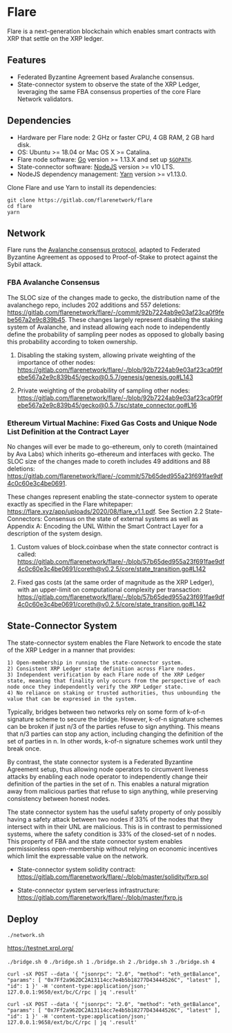 # Flare

Flare is a next-generation blockchain which enables smart contracts with XRP that settle on the XRP ledger.

## Features

- Federated Byzantine Agreement based Avalanche consensus. 
- State-connector system to observe the state of the XRP Ledger, leveraging the same FBA consensus properties of the core Flare Network validators.

## Dependencies

- Hardware per Flare node: 2 GHz or faster CPU, 4 GB RAM, 2 GB hard disk.
- OS: Ubuntu >= 18.04 or Mac OS X >= Catalina.
- Flare node software: [Go](https://golang.org/doc/install) version >= 1.13.X and set up [`$GOPATH`](https://github.com/golang/go/wiki/SettingGOPATH).
- State-connector software: [NodeJS](https://nodejs.org/en/download/package-manager/) version >= v10 LTS.
- NodeJS dependency management: [Yarn](https://classic.yarnpkg.com/en/docs/install) version >= v1.13.0.

Clone Flare and use Yarn to install its dependencies:
```
git clone https://gitlab.com/flarenetwork/flare
cd flare
yarn
```

## Network

Flare runs the [Avalanche consensus protocol](https://github.com/ava-labs/avalanchego), adapted to Federated Byzantine Agreement as opposed to Proof-of-Stake to protect against the Sybil attack.

### FBA Avalanche Consensus

The SLOC size of the changes made to gecko, the distribution name of the avalanchego repo, includes 202 additions and 557 deletions: https://gitlab.com/flarenetwork/flare/-/commit/92b7224ab9e03af23ca0f9febe567a2e9c839b45. These changes largely represent disabling the staking system of Avalanche, and instead allowing each node to independently define the probability of sampling peer nodes as opposed to globally basing this probability according to token ownership. 

1) Disabling the staking system, allowing private weighting of the importance of other nodes: https://gitlab.com/flarenetwork/flare/-/blob/92b7224ab9e03af23ca0f9febe567a2e9c839b45/gecko@0.5.7/genesis/genesis.go#L143

2) Private weighting of the probability of sampling other nodes: 
https://gitlab.com/flarenetwork/flare/-/blob/92b7224ab9e03af23ca0f9febe567a2e9c839b45/gecko@0.5.7/sc/state_connector.go#L16

### Ethereum Virtual Machine: Fixed Gas Costs and Unique Node List Definition at the Contract Layer

No changes will ever be made to go-ethereum, only to coreth (maintained by Ava Labs) which inherits go-ethereum and interfaces with gecko. The SLOC size of the changes made to coreth includes 49 additions and 88 deletions: https://gitlab.com/flarenetwork/flare/-/commit/57b65ded955a23f691fae9df4c0c60e3c4be0691.

These changes represent enabling the state-connector system to operate exactly as specified in the Flare whitepaper: https://flare.xyz/app/uploads/2020/08/flare_v1.1.pdf. See Section 2.2 State-Connectors: Consensus on the state of external systems as well as Appendix A: Encoding the UNL Within the Smart Contract Layer for a description of the system design.

1) Custom values of block.coinbase when the state connector contract is called: https://gitlab.com/flarenetwork/flare/-/blob/57b65ded955a23f691fae9df4c0c60e3c4be0691/coreth@v0.2.5/core/state_transition.go#L142

2) Fixed gas costs (at the same order of magnitude as the XRP Ledger), with an upper-limit on computational complexity per transaction: https://gitlab.com/flarenetwork/flare/-/blob/57b65ded955a23f691fae9df4c0c60e3c4be0691/coreth@v0.2.5/core/state_transition.go#L142

## State-Connector System

The state-connector system enables the Flare Network to encode the state of the XRP Ledger in a manner that provides:

	1) Open-membership in running the state-connector system.
	2) Consistent XRP Ledger state definition across Flare nodes.
	3) Independent verification by each Flare node of the XRP Ledger state, meaning that finality only occurs from the perspective of each node once they independently verify the XRP Ledger state.
	4) No reliance on staking or trusted authorities, thus unbounding the value that can be expressed in the system.

Typically, bridges between two networks rely on some form of k-of-n signature scheme to secure the bridge. However, k-of-n signature schemes can be broken if just n/3 of the parties refuse to sign anything. This means that n/3 parties can stop any action, including changing the definition of the set of parties in n. In other words, k-of-n signature schemes work until they break once.

By contrast, the state connector system is a Federated Byzantine Agreement setup, thus allowing node operators to circumvent liveness attacks by enabling each node operator to independently change their definition of the parties in the set of n. This enables a natural migration away from malicious parties that refuse to sign anything, while preserving consistency between honest nodes.

The state connector system has the useful safety property of only possibly having a safety attack between two nodes if 33% of the nodes that they intersect with in their UNL are malicious. This is in contrast to permissioned systems, where the safety condition is 33% of the closed-set of n nodes. This property of FBA and the state connector system enables permissionless open-membership without relying on economic incentives which limit the expressable value on the network.

- State-connector system solidity contract: https://gitlab.com/flarenetwork/flare/-/blob/master/solidity/fxrp.sol

- State-connector system serverless infrastructure: https://gitlab.com/flarenetwork/flare/-/blob/master/fxrp.js

## Deploy

`./network.sh`

https://testnet.xrpl.org/

`./bridge.sh 0`
`./bridge.sh 1`
`./bridge.sh 2`
`./bridge.sh 3`
`./bridge.sh 4`

`curl -sX POST --data '{
    "jsonrpc": "2.0",
    "method": "eth_getBalance",
    "params": [
        "0x7Ff2a962DC2A13114cc7e4b5b18277D43444526C",
        "latest"
    ],
    "id": 1
}' -H 'content-type:application/json;' 127.0.0.1:9650/ext/bc/C/rpc | jq '.result'`

`curl -sX POST --data '{
    "jsonrpc": "2.0",
    "method": "eth_getBalance",
    "params": [
        "0x7Ff2a962DC2A13114cc7e4b5b18277D43444526C",
        "latest"
    ],
    "id": 1
}' -H 'content-type:application/json;' 127.0.0.1:9658/ext/bc/C/rpc | jq '.result'`
